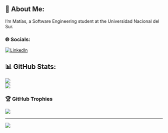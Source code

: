 ## 💫 About Me:
I’m Matías, a Software Engineering student at the Universidad Nacional del Sur.

### 🌐 Socials:
[![LinkedIn](https://img.shields.io/badge/LinkedIn-%230077B5.svg?logo=linkedin&logoColor=white)](https://linkedin.com/in/matichewer) 

## 📊 GitHub Stats:
![](https://github-readme-stats.vercel.app/api?username=matichewer&theme=onedark&hide_border=false&include_all_commits=false&count_private=true)<br/>
![](https://github-readme-streak-stats.herokuapp.com/?user=matichewer&theme=onedark&hide_border=false)<br/>

### 🏆 GitHub Trophies
![](https://github-profile-trophy.vercel.app/?username=matichewer&theme=juicyfresh&no-frame=true&no-bg=true&margin-w=4)

---
[![](https://visitcount.itsvg.in/api?id=matichewer&icon=5&color=7)](https://visitcount.itsvg.in)

<!-- Proudly created with GPRM ( https://gprm.itsvg.in ) -->
